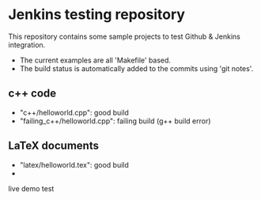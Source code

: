 Jenkins testing repository
==========================

This repository contains some sample projects to test Github & Jenkins integration.

 * The current examples are all 'Makefile' based.
 * The build status is automatically added to the commits using 'git notes'.

c++ code
--------
 * "c++/helloworld.cpp": good build
 * "failing_c++/helloworld.cpp": failing build (g++ build error)
 
LaTeX documents
---------------

 * "latex/helloworld.tex": good build
 * 
 live demo test
